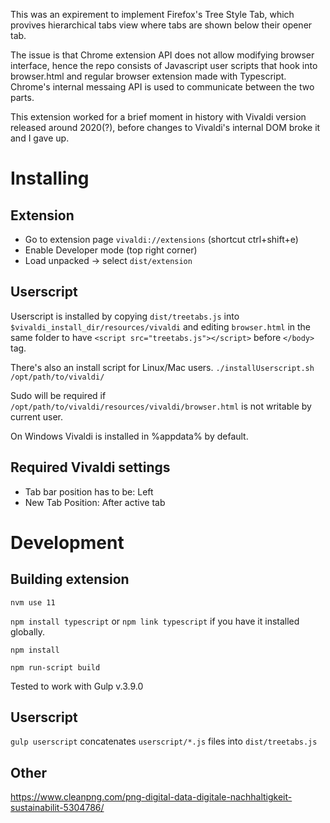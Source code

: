 This was an expirement to implement Firefox's Tree Style Tab, which provives hierarchical tabs view where tabs are shown below their opener tab. 

The issue is that Chrome extension API does not allow modifying browser interface, hence the repo consists of Javascript user scripts that hook into browser.html and regular browser extension made with Typescript. Chrome's internal messaing API is used to communicate between the two parts.

This extension worked for a brief moment in history with Vivaldi version released around 2020(?), before changes to Vivaldi's internal DOM broke it and I gave up.

# Installing

## Extension
* Go to extension page `vivaldi://extensions` (shortcut ctrl+shift+e)
* Enable Developer mode (top right corner)
* Load unpacked -> select `dist/extension`

## Userscript
Userscript is installed by copying `dist/treetabs.js` into `$vivaldi_install_dir/resources/vivaldi` and editing `browser.html` in the same folder to have
`<script src="treetabs.js"></script>` before `</body>` tag.

There's also an install script for Linux/Mac users.
`./installUserscript.sh /opt/path/to/vivaldi/`

Sudo will be required if `/opt/path/to/vivaldi/resources/vivaldi/browser.html` is not writable by current user.

On Windows Vivaldi is installed in %appdata% by default.

## Required Vivaldi settings
- Tab bar position has to be: Left
- New Tab Position: After active tab


# Development

## Building extension
`nvm use 11`

`npm install typescript` or `npm link typescript` if you have it installed globally.

`npm install`

`npm run-script build`

Tested to work with Gulp v.3.9.0

## Userscript
`gulp userscript` concatenates `userscript/*.js` files into `dist/treetabs.js`

## Other

https://www.cleanpng.com/png-digital-data-digitale-nachhaltigkeit-sustainabilit-5304786/
